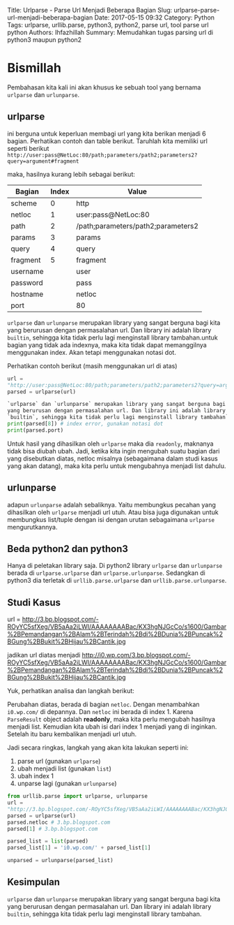 Title: Urlparse - Parse Url Menjadi Beberapa Bagian
Slug: urlparse-parse-url-menjadi-beberapa-bagian
Date: 2017-05-15 09:32
Category: Python
Tags: urlparse, urllib.parse, python3, python2, parse url, tool parse url python
Authors: Ihfazhillah
Summary: Memudahkan tugas parsing url di python3 maupun python2

# Bismillah

Pembahasan kita kali ini akan khusus ke sebuah tool yang bernama `urlparse` dan
`urlunparse`. 

## urlparse 

ini berguna untuk keperluan membagi url yang kita berikan menjadi 6
bagian. Perhatikan contoh dan table berikut. Taruhlah kita memiliki url seperti
berikut 
`http://user:pass@NetLoc:80/path;parameters/path2;parameters2?query=argument#fragment`

maka, hasilnya kurang lebih sebagai berikut:

|Bagian|Index|Value|
|------|------|--------|
|scheme|0|http|
|netloc|1|user:pass@NetLoc:80|
|path|2|/path;parameters/path2;parameters2|
|params|3|params|
|query|4|query|
|fragment|5|fragment|
|username||user|
|password||pass|
|hostname||netloc|
|port||80|

`urlparse` dan `urlunparse` merupakan library yang sangat berguna bagi kita
yang berurusan dengan permasalahan url. Dan library ini adalah library
`builtin`, sehingga kita tidak perlu lagi menginstall library tambahan.untuk bagian yang tidak ada indexnya, maka kita tidak dapat memanggilnya
menggunakan index. Akan tetapi menggunakan notasi dot. 

Perhatikan contoh berikut (masih menggunakan url di atas)

```python
url =
"http://user:pass@NetLoc:80/path;parameters/path2;parameters2?query=argument#fragment"
parsed = urlparse(url)

`urlparse` dan `urlunparse` merupakan library yang sangat berguna bagi kita
yang berurusan dengan permasalahan url. Dan library ini adalah library
`builtin`, sehingga kita tidak perlu lagi menginstall library tambahan`urlparse` dan `urlunparse` merupakan library yang sangat berguna bagi kita yang berurusan dengan permasalahan url. Dan library ini adalah library `builtin`, sehingga kita tidak perlu lagi menginstall library tambahan`urlparse` dan `urlunparse` merupakan library yang sangat berguna bagi kita yang berurusan dengan permasalahan url. Dan library ini adalah library `builtin`, sehingga kita tidak perlu lagi menginstall library tambahan`urlparse` dan `urlunparse` merupakan library yang sangat berguna bagi kita yang berurusan dengan permasalahan url. Dan library ini adalah library `builtin`, sehingga kita tidak perlu lagi menginstall library tambaha`urlparse` dan `urlunparse` merupakan library yang sangat berguna bagi kita yang berurusan dengan permasalahan url. Dan library ini adalah library `builtin`, sehingga kita tidak perlu lagi menginstall library tambahan.n....# kita memanggil dengan index, hanya bisa sampai 5
print(parsed[8]) # index error, gunakan notasi dot
print(parsed.port)

```

Untuk hasil yang dihasilkan oleh `urlparse` maka dia `readonly`, maknanya tidak
bisa diubah ubah. Jadi, ketika kita ingin mengubah suatu bagian dari yang
disebutkan diatas, netloc misalnya (sebagaimana dalam studi kasus yang akan
datang), maka kita perlu untuk mengubahnya menjadi
list dahulu.

## urlunparse
adapun `urlunparse` adalah sebaliknya. Yaitu membungkus pecahan yang dihasilkan
oleh `urlparse` menjadi url utuh. Atau bisa juga digunakan untuk membungkus
list/tuple dengan isi dengan urutan sebagaimana `urlparse` mengurutkannya.

## Beda python2 dan python3

Hanya di peletakan library saja. Di python2 library `urlparse` dan `urlunparse` berada di
`urlparse.urlparse` dan `urlparse.urlunparse`. Sedangkan di python3 dia terletak
di `urllib.parse.urlparse` dan `urllib.parse.urlunparse`.

## Studi Kasus

url =
http://3.bp.blogspot.com/-ROyYC5sfXeg/VB5aAa2iLWI/AAAAAAAABac/KX3hgNJGcCo/s1600/Gambar%2BPemandangan%2BAlam%2BTerindah%2Bdi%2BDunia%2BPuncak%2BGung%2BBukit%2BHijau%2BCantik.jpg

jadikan url diatas menjadi
http://i0.wp.com/3.bp.blogspot.com/-ROyYC5sfXeg/VB5aAa2iLWI/AAAAAAAABac/KX3hgNJGcCo/s1600/Gambar%2BPemandangan%2BAlam%2BTerindah%2Bdi%2BDunia%2BPuncak%2BGung%2BBukit%2BHijau%2BCantik.jpg

Yuk, perhatikan analisa dan langkah berikut:

Perubahan diatas, berada di bagian `netloc`. Dengan menambahkan `i0.wp.com/` di
depannya. Dan `netloc` ini berada di index 1. Karena `ParseResult` object
adalah **readonly**, maka kita perlu mengubah hasilnya menjadi list. Kemudian
kita ubah isi dari index 1 menjadi yang di inginkan. Setelah itu baru
kembalikan menjadi url utuh.

Jadi secara ringkas, langkah yang akan kita lakukan seperti ini:

1. parse url (gunakan `urlparse`)
2. ubah menjadi list (gunakan `list`)
3. ubah index 1
4. unparse lagi (gunakan `urlunparse`)

```python
from urllib.parse import urlparse, urlunparse
url =
"http://3.bp.blogspot.com/-ROyYC5sfXeg/VB5aAa2iLWI/AAAAAAAABac/KX3hgNJGcCo/s1600/Gambar%2BPemandangan%2BAlam%2BTerindah%2Bdi%2BDunia%2BPuncak%2BGung%2BBukit%2BHijau%2BCantik.jpg"
parsed = urlparse(url)
parsed.netloc # 3.bp.blogspot.com
parsed[1] # 3.bp.blogspot.com

parsed_list = list(parsed)
parsed_list[1] = 'i0.wp.com/' + parsed_list[1]

unparsed = urlunparse(parsed_list)
```

## Kesimpulan

`urlparse` dan `urlunparse` merupakan library yang sangat berguna bagi kita
yang berurusan dengan permasalahan url. Dan library ini adalah library
`builtin`, sehingga kita tidak perlu lagi menginstall library tambahan.
